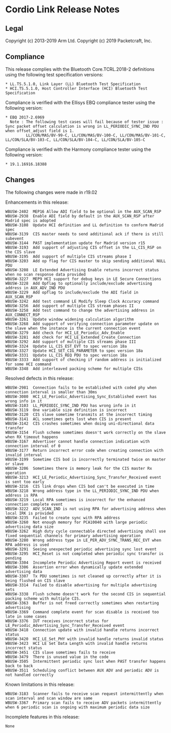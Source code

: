 Cordio Link Release Notes
=========================

Legal
-----

Copyright (c) 2013-2019 Arm Ltd.
Copyright (c) 2019 Packetcraft, Inc.

Compliance
----------

This release complies with the Bluetooth Core.TCRL.2018-2 definitions using the following test
specification versions:

    * LL.TS.5.1.0, Link Layer (LL) Bluetooth Test Specification
    * HCI.TS.5.1.0, Host Controller Interface (HCI) Bluetooth Test Specification

Compliance is verified with the Ellisys EBQ compliance tester using the following version:

    * EBQ 2017-2.6969
      Note : The following test cases will fail because of tester issue : Sync packet offset calculation is wrong in LL_PERIODIC_SYNC_IND PDU when offset_adjust field is 1.
             LL/CON/MAS/BV-99-C, LL/CON/MAS/BV-100-C, LL/CON/MAS/BV-101-C, LL/CON/SLA/BV-103-C, LL/CON/SLA/BV-104-C, LL/CON/SLA/BV-105-C

Compliance is verified with the Harmony compliance tester using the following version:

    * 19.1.16916.18388


Changes
-------

The following changes were made in r19.02

Enhancements in this release:

    WBUSW-2402  MEP16 Allow ADI field to be optional in the AUX_SCAN_RSP
    WBUSW-2938  Enable ADI field by default in the AUX_SCAN_RSP after Madrid spec is adopted
    WBUSW-3108  Update HCI definition and LL definition to conform Madrid spec
    WBUSW-3139  CIS master needs to send additional ack if there is still subevent
    WBUSW-3144  PAST implementation update for Madrid version r15
    WBUSW-3193  Add support of adjusting CIS offset in the LL_CIS_RSP on the CIS slave
    WBUSW-3195  Add support of multiple CIS streams phase I
    WBUSW-3203  Add op flag for CIS master to skip sending additional NULL PDU
    WBUSW-3208  LE Extended Advertising Enable returns incorrect status when no scan response data provided
    WBUSW-3227  MEP9 HCI support for debug keys in LE Secure Connections
    WBUSW-3228  Add Opflag to optionally include/exclude advertising address in AUX_ADV_IND PDU
    WBUSW-3229  Add opflag to include/exclude the ADI field in AUX_SCAN_RSP
    WBUSW-3242  Add test command LE Modify Sleep Clock Accuracy command
    WBUSW-3256  Add support of multiple CIS stream phases II
    WBUSW-3258  Add test command to change the advertising address in AUX_CONNECT_RSP
    WBUSW-3261  Update window widening calculation algorithm
    WBUSW-3268  Add support of verifying connection parameter update on the slave when the instance is the current connection event
    WBUSW-3279  Add check for HCI_LE_Periodic_Adv_Enable
    WBUSW-3281  Add check for HCI_LE_Extended_Create_Connection
    WBUSW-3292  Add support of multiple CIS streams phase III
    WBUSW-3324  Update LL_CIS_EST_EVT to spec version 18a
    WBUSW-3327  Update HCI_SET_CIG_PARAMETER to spec version 18a
    WBUSW-3331  Update LL_CIS_REQ PDU to spec version 18a
    WBUSW-3333  Add support of checking if random address is initialized for some HCI command
    WBUSW-3348  Add interleaved packing scheme for multiple CISs

Resolved defects in this release:

    WBUSW-2981  Connection fails to be established with coded phy when connection interval is smaller than 30ms
    WBUSW-3080  HCI_LE_Periodic_Advertising_Sync_Established event has wrong info in it
    WBUSW-3103  LL_PERIODIC_SYNC_IND PDU has wrong info in it
    WBUSW-3119  One variable size definition is incorrect
    WBUSW-3120  CIS slave sometime transmits at the incorrect timing
    WBUSW-3141  ACL sometimes gets lost when CIS is present
    WBUSW-3142  CIS crashes sometimes when doing uni-directional data transfer
    WBUSW-3154  Flush scheme sometimes doesn't work correctly on the slave when RX timeout happens
    WBUSW-3167  Advertiser cannot handle connection indication with connection interval of 0
    WBUSW-3177  Return incorrect error code when creating connection with invalid interval
    WBUSW-3199  Sometime CIS bod is incorrectly terminated twice on master or slave
    WBUSW-3206  Sometimes there is memory leak for the CIS master Rx operation
    WBUSW-3213  HCI_LE_Periodic_Advertising_Sync_Transfer_Received event is sent too early
    WBUSW-3216  CIS link drops when CIS bod can't be executed in time
    WBUSW-3218  Wrong address type in the LL_PERIODIC_SYNC_IND PDU when address is RPA
    WBUSW-3219  Local RPA sometimes is incorrect for the enhanced connection complete event
    WBUSW-3222  ADV_SCAN_IND is not using RPA for advertising address when local IRK is provided
    WBUSW-3235  Failed to create sync with RPA address
    WBUSW-3260  Not enough memory for PCA10040 with large periodic advertising data size
    WBUSW-3262  High duty cycle connectable directed advertising shall use fixed sequential channels for primary advertising operation
    WBUSW-3280  Wrong address type in LE_PER_ADV_SYNC_TRANS_REC_EVT when RPA address is used
    WBUSW-3291  Seeing unexpected periodic advertising sync lost event
    WBUSW-3295  HCI_Reset is not completed when periodic sync transfer is pending
    WBUSW-3304  Incomplete Periodic Advertising Report event is received
    WBUSW-3306  Assertion error when dynamically update extended advertising data
    WBUSW-3307  Tx PDU sometimes is not cleaned up correctly after it is being flushed on CIS slave
    WBUSW-3314  Failed to disable advertising for multiple advertising sets
    WBUSW-3338  Flush scheme doesn't work for the second CIS in sequential packing scheme with multiple CIS.
    WBUSW-3363  Buffer is not freed correctly sometimes when restarting advertising
    WBUSW-3369  Command complete event for scan disable is received too late in some cases
    WBUSW-3376  IUT receives incorrect status for LE_Periodic_Advertising_Sync_Transfer_Received event
    WBUSW-3418  Connection update with invalid handle returns incorrect status
    WBUSW-3420  HCI_LE_Set_PHY with invalid handle returns invalid status
    WBUSW-3423  HCI LE Set Data Length with invalid handle returns incorrect status
    WBUSW-3451  CIS slave sometimes fails to receive
    WBUSW-3479  There is unused value in the code
    WBUSW-3505  Intermittent periodic sync lost when PAST transfer happens back to back
    WBUSW-3511  Scheduling conflict between AUX ADV and periodic ADV is not handled correctly

Known limitations in this release:

    WBUSW-3183  Scanner fails to receive scan request intermittently when scan interval and scan window are same
    WBUSW-3367  Primary scan fails to receive ADV packets intermittently when 6 periodic scan is ongoing with maximum periodic data size

Incomplete features in this release:

    None
